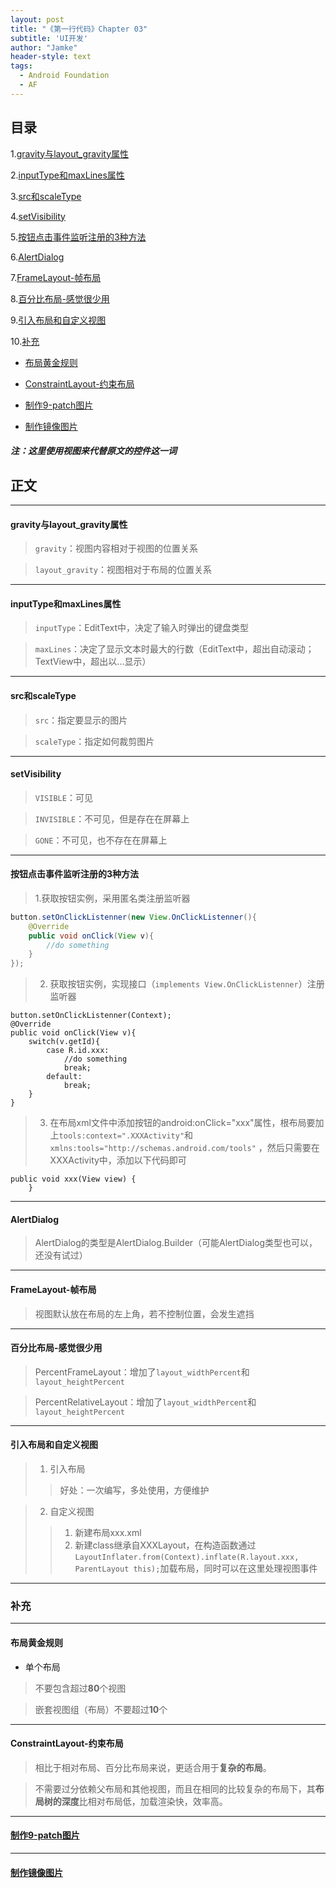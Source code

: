 ```yaml
---
layout: post
title: "《第一行代码》Chapter 03"
subtitle: 'UI开发'
author: "Jamke"
header-style: text
tags:
  - Android Foundation
  - AF
---
```


## 目录

1.[gravity与layout_gravity属性](#gravity与layout_gravity属性)

2.[inputType和maxLines属性](#inputtype和maxlines属性)

3.[src和scaleType](#src和scaletype)

4.[setVisibility](#setvisibility)

5.[按钮点击事件监听注册的3种方法](#按钮点击事件监听注册的3种方法)

6.[AlertDialog](#alertdialog)

7.[FrameLayout-帧布局](#framelayout-帧布局)

8.[百分比布局-感觉很少用](#百分比布局-感觉很少用)

9.[引入布局和自定义视图](#引入布局和自定义视图)

10.[补充](#补充)

- [布局黄金规则](#布局黄金规则)

- [ConstraintLayout-约束布局](#constraintlayout-约束布局)

- [制作9-patch图片](#制作9-patch图片)

- [制作镜像图片](#制作镜像图片)


##### 注：这里使用视图来代替原文的控件这一词

## 正文

---
#### gravity与layout_gravity属性

> `gravity`：视图内容相对于视图的位置关系

> `layout_gravity`：视图相对于布局的位置关系

---
#### inputType和maxLines属性

> `inputType`：EditText中，决定了输入时弹出的键盘类型

> `maxLines`：决定了显示文本时最大的行数（EditText中，超出自动滚动；TextView中，超出以...显示）

---
#### src和scaleType

> `src`：指定要显示的图片

> `scaleType`：指定如何裁剪图片
 
---
#### setVisibility

> `VISIBLE`：可见

> `INVISIBLE`：不可见，但是存在在屏幕上

> `GONE`：不可见，也不存在在屏幕上

---
#### 按钮点击事件监听注册的3种方法

> 1.获取按钮实例，采用匿名类注册监听器
```java
button.setOnClickListenner(new View.OnClickListenner(){
    @Override
    public void onClick(View v){
        //do something
    }
});
```

> 2. 获取按钮实例，实现接口（`implements View.OnClickListenner`）注册监听器
```
button.setOnClickListenner(Context);
@Override
public void onClick(View v){
    switch(v.getId){
        case R.id.xxx:
            //do something
            break;
        default:
            break;
    }
}
```

> 3. 在布局xml文件中添加按钮的android:onClick="xxx"属性，根布局要加上`tools:context=".XXXActivity"`和`xmlns:tools="http://schemas.android.com/tools"`
，然后只需要在XXXActivity中，添加以下代码即可
```
public void xxx(View view) {
    }
```

---
#### AlertDialog

> AlertDialog的类型是AlertDialog.Builder（可能AlertDialog类型也可以，还没有试过）

---
#### FrameLayout-帧布局

> 视图默认放在布局的左上角，若不控制位置，会发生遮挡

---
#### 百分比布局-感觉很少用

> PercentFrameLayout：增加了`layout_widthPercent`和`layout_heightPercent`

> PercentRelativeLayout：增加了`layout_widthPercent`和`layout_heightPercent`

---
#### 引入布局和自定义视图
> 1. 引入布局
>> 好处：一次编写，多处使用，方便维护

> 2. 自定义视图
>> 1. 新建布局xxx.xml
>> 2. 新建class继承自XXXLayout，在构造函数通过`LayoutInflater.from(Context).inflate(R.layout.xxx, ParentLayout this);`加载布局，同时可以在这里处理视图事件

---
### 补充

---
#### 布局黄金规则
- 单个布局

> 不要包含超过**80**个视图

> 嵌套视图组（布局）不要超过**10**个

---
#### ConstraintLayout-约束布局

> 相比于相对布局、百分比布局来说，更适合用于**复杂的布局**。

> 不需要过分依赖父布局和其他视图，而且在相同的比较复杂的布局下，其**布局树的深度**比相对布局低，加载渲染快，效率高。

---
#### [制作9-patch图片](https://romannurik.github.io/AndroidAssetStudio/nine-patches.html#&sourceDensity=320&name=example)

---
#### [制作镜像图片](http://ps.xunjiepdf.com/flip)
